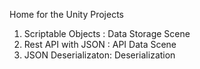 Home for the Unity Projects
1. Scriptable Objects : Data Storage Scene
2. Rest API with JSON : API Data Scene 
3. JSON Deserializaton: Deserialization
